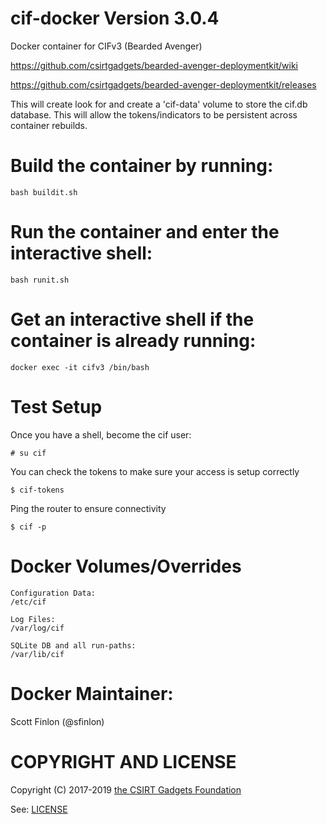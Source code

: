 # cif-docker Version 3.0.4
Docker container for CIFv3 (Bearded Avenger)

https://github.com/csirtgadgets/bearded-avenger-deploymentkit/wiki

https://github.com/csirtgadgets/bearded-avenger-deploymentkit/releases

This will create look for and create a 'cif-data' volume to store the cif.db database.
This will allow the tokens/indicators to be persistent across container rebuilds.

# Build the container by running:
```
bash buildit.sh
```

# Run the container and enter the interactive shell:
```
bash runit.sh
```

# Get an interactive shell if the container is already running:
```
docker exec -it cifv3 /bin/bash
```

# Test Setup
Once you have a shell, become the cif user:
```
# su cif
```

You can check the tokens to make sure your access is setup correctly
```
$ cif-tokens
```

Ping the router to ensure connectivity
```
$ cif -p
```

# Docker Volumes/Overrides
```
Configuration Data:
/etc/cif
```

```
Log Files:
/var/log/cif
```

```
SQLite DB and all run-paths:
/var/lib/cif
```

# Docker Maintainer:

Scott Finlon (@sfinlon)

# COPYRIGHT AND LICENSE

Copyright (C) 2017-2019 [the CSIRT Gadgets Foundation](http://csirtgadgets.org)

See: [LICENSE](https://github.com/ventz/docker-cif/blob/master/LICENSE)
